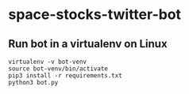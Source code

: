 # space-stocks-twitter-bot

## Run bot in a virtualenv on Linux
```console
virtualenv -v bot-venv
source bot-venv/bin/activate
pip3 install -r requirements.txt
python3 bot.py
```